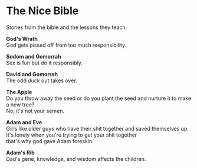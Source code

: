 # The Nice Bible

Stories from the bible and the lessons they teach.

**God's Wrath**\
God gets pissed off from too much responsibility.

**Sodom and Gomorrah**\
Sex is fun but do it responsibly.

**David and Gomorrah**\
The odd duck out takes over.

**The Apple**\
Do you throw away the seed or do you plant the seed and nurture it to make a new tree?\
No, it's not your semen.

**Adam and Eve**\
Girls like older guys who have their shit together and saved themselves up.\
It's lonely when you're trying to get your shit together\
that's why god gave Adam foreskin.

**Adam's Rib**\
Dad's gene, knowledge, and wisdom affects the children.
